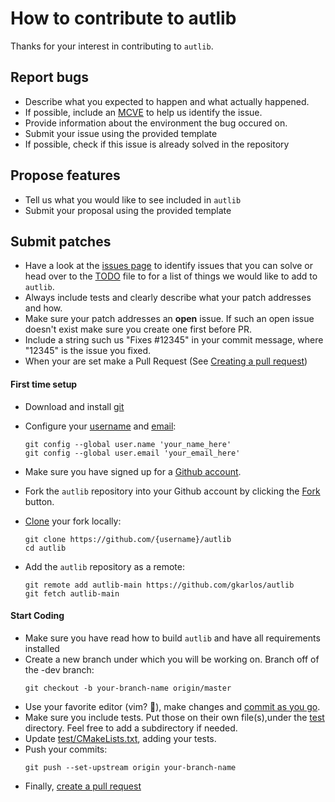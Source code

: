 # How to contribute to autlib

Thanks for your interest in contributing to `autlib`.

## Report bugs

- Describe what you expected to happen and what actually happened.
- If possible, include an [MCVE](https://stackoverflow.com/help/minimal-reproducible-example) to help us identify the issue.
- Provide information about the environment the bug occured on.
- Submit your issue using the provided template
- If possible, check if this issue is already solved in the repository

## Propose features

- Tell us what you would like to see included in `autlib`
- Submit your proposal using the provided template

## Submit patches

- Have a look at the [issues page](https://github.com/gkarlos/autlib/issues) to identify issues that you can solve or head over to the [TODO](./TODO) file to for a list of things we would like to add to `autlib`.
- Always include tests and clearly describe what your patch addresses and how.
- Make sure your patch addresses an <b>open</b> issue. If such an open issue doesn't exist make sure you create one first before PR.
- Include a string such us "Fixes #12345" in your commit message, where "12345" is the issue you fixed. 
- When your are set make a Pull Request (See [Creating a pull request](https://help.github.com/en/articles/creating-a-pull-request))

#### First time setup
- Download and install [git](https://git-scm.com/downloads)
- Configure your [username](https://help.github.com/en/articles/setting-your-username-in-git) and [email](https://help.github.com/en/articles/setting-your-commit-email-address-in-git):
  ```
  git config --global user.name 'your_name_here'
  git config --global user.email 'your_email_here'
  ```
- Make sure you have signed up for a [Github account](https://github.com/).

- Fork the `autlib` repository into your Github account by clicking the [Fork](https://github.com/gkarlos/autlib/fork) button.

- [Clone](https://help.github.com/en/articles/fork-a-repo#step-2-create-a-local-clone-of-your-fork) your fork locally:
    ```
    git clone https://github.com/{username}/autlib
    cd autlib
    ```
- Add the `autlib` repository as a remote:
    ```
    git remote add autlib-main https://github.com/gkarlos/autlib
    git fetch autlib-main
    ```

#### Start Coding
- Make sure you have read how to build `autlib` and have all requirements installed
- Create a new branch under which you will be working on. Branch off of the -dev branch:
    ```
    git checkout -b your-branch-name origin/master
    ```
- Use your favorite editor (vim? :pizza:), make changes and [commit as you go](https://dont-be-afraid-to-commit.readthedocs.io/en/latest/git/commandlinegit.html#commit-your-changes).
- Make sure you include tests. Put those on their own file(s),under the [test](./test) directory. Feel free to add a subdirectory if needed. 
- Update [test/CMakeLists.txt](./test/CMakeLists.txt), adding your tests.
- Push your commits:
    ```
    git push --set-upstream origin your-branch-name
    ```
- Finally, [create a pull request](https://help.github.com/en/articles/creating-a-pull-request)
